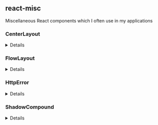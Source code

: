 ## react-misc

Miscellaneous React components which I often use in my applications

### CenterLayout

<details>

#### Summary

Center content inside it's parent container using [flexbox](https://css-tricks.com/snippets/css/a-guide-to-flexbox/)

#### Usage

```js
import { CenterLayout } from 'react-misc';
```

```html
<CenterLayout
  {/* flex parent */}
  direction="row|row-reverse|column|column-reverse"
  stretch={boolean}

  {/* flex child */}
  minWidth={string|number}
  maxWidth={string|number}
  minHeight={string|number}
  maxHeight={string|number}
  grow={boolean|number}
  shrink={boolean|number}
  basis={string|number}
>
  {children}
</CenterLayout>
```

| Name | Default Value | Description |
| -- | -- | -- |
| direction | 'row' | [Flex direction](https://css-tricks.com/snippets/css/a-guide-to-flexbox/#article-header-id-3) |
| stretch | false | If the item should be stretched over the cross axis |
| minWidth, maxWidth, minHeight, maxHeight | 0, none, 0, none | Min / max dimensions of the centered element |
| grow, shrink, basis | false, false, 'auto' | [Flex grow](https://css-tricks.com/snippets/css/a-guide-to-flexbox/#article-header-id-10), [shrink](https://css-tricks.com/snippets/css/a-guide-to-flexbox/#article-header-id-11) and [basis](https://css-tricks.com/snippets/css/a-guide-to-flexbox/#article-header-id-12) |

</details>

### FlowLayout

<details>

#### Summary

Order content in a horizontal or vertical flow using [flexbox](https://css-tricks.com/snippets/css/a-guide-to-flexbox/)

#### Usage

```js
import { FlowLayout } from 'react-misc';
```

```html
<FlowLayout
  direction="row|row-reverse|column|column-reverse"
  wrap={boolean|'wrap|nowrap|wrap-reverse'}
  justifyContent="flex-start|flex-end|center|space-between|space-around|space-evenly"
  alignContent="flex-start|flex-end|center|space-between|space-around|stretch"
  stretch={boolean}
>
  <FlowLayout.Item
    grow={boolean|number}
    shrink={boolean|number}
    basis={string|number}
  >
    {children}
  </FlowLayout.Item>
</CenterLayout>
```

##### \<FlowLayout\>
| Name | Default Value | Description |
| -- | -- | -- |
| direction, wrap, justifyContent, alignContent | 'column', false, 'flex-start', 'center' | [Flex direction](https://css-tricks.com/snippets/css/a-guide-to-flexbox/#article-header-id-3), [wrap](https://css-tricks.com/snippets/css/a-guide-to-flexbox/#article-header-id-4), [justifyContent](https://css-tricks.com/snippets/css/a-guide-to-flexbox/#article-header-id-6) and [alignContent](https://css-tricks.com/snippets/css/a-guide-to-flexbox/#article-header-id-8) |
| stretch | true | If the items should be stretched over the cross axis |

##### \<FlowLayout.Item\>
| Name | Default Value | Description |
| -- | -- | -- |
| grow, shrink, basis | false, false, 'auto' | [Flex grow](https://css-tricks.com/snippets/css/a-guide-to-flexbox/#article-header-id-10), [shrink](https://css-tricks.com/snippets/css/a-guide-to-flexbox/#article-header-id-11) and [basis](https://css-tricks.com/snippets/css/a-guide-to-flexbox/#article-header-id-12) |

</details>

### HttpError

<details>

#### Summary

Display basic error messages for a selection of HTTP status codes using [React Intl](https://github.com/yahoo/react-intl/wiki)

#### Usage

You need to wrap this component into an `<IntlProvider>`.
You can use custom translations for your language. Please look at [src/components/HttpError/messages.js](https://github.com/aaronburmeister/react-misc/blob/master/src/components/HttpError/messages.js) for the supported message types.

```js
import { HttpError } from 'react-misc';
```

```html
<HttpError code={number} />
```

```js
HttpError.humanize(data: number|object, fieldName: string)
```

##### \<HttpError\>
| Name | Default Value | Description |
| -- | -- | -- |
| code | undefined | HTTP status code |

The message for code 500 is displayed by default if the provided one is invalid or unsupported.

##### HttpError.humanize

| Name | Default Value | Description |
| -- | -- | -- |
| data | undefined | HTTP status code or error object |
| fieldName | 'code' | The field to get the code from if data is an object |

Returns `null` if `data` is falsy, an `<HttpError>` otherwise.

</details>

### ShadowCompound

<details>

#### Summary

Wraps the component inside a container which takes up the same space using [react-measure](https://www.npmjs.com/package/react-measure). This is helpful for fixed elements which overlay the body (e.g. navigation bars).

#### Usage

Children are handled using [react-resolve-element](https://www.npmjs.com/package/react-resolve-element).
Please look at [The concept](https://www.npmjs.com/package/react-resolve-element#the-concept) for information on the supported render methods.

```js
import { Shadowcompound } from 'react-misc';
```

```html
<ShadowCompound
  horizontal={boolean}
  vertical={boolean}

  component={ReactComponent}
  render={function}
>
  {children}
</ShadowCompound>
```

```html
<ShadowCompound.MeasurePuppet
  horizontal={boolean}
  vertical={boolean}
  innerRef={MeasureRef}
/>
```

##### \<ShadowCompound\>
| Name | Default Value | Description |
| -- | -- | -- |
| horizontal | false | If the compound should take over the width of the measure component |
| vertical | false | If the compound should take over the height of the measure component |
| component, render, children | | [Render methods](https://www.npmjs.com/package/react-resolve-element#the-concept) |

The child get's a property `measureRef` which should be supplied to the element which size should be measured.

##### \<ShadowCompound.MeasurePuppet\>
| Name | Default Value | Description |
| -- | -- | -- |
| horizontal | false | If the puppet should fill the parent's width |
| vertical | false | If the puppet should fill the parent's height |
| innerRef | undefined | The measureRef supplied by `<ShadowCompound>` |

This component can be used if the component you want to measure doesn't support ref's. It fills up the parent and hence can be used to measure the component's size.

#### Example

This example shows how to use this component with a navigation bar built with a [Semantic UI React menu](https://react.semantic-ui.com/collections/menu).

```js
class Bar extends React.PureComponent { // eslint-disable-line react/prefer-stateless-function
  render() {
    const {
      measureRef,
      ...props
    } = this.props;

    return (
      <Menu {...props}>
        {/* Measure Puppet */}
        <ShadowCompound.MeasurePuppet vertical innerRef={measureRef} />

        <Menu.Item>Test</Menu.Item>
        <Menu.Item>Authentic Menu Item</Menu.Item>
      </Menu>
    );
  }
}

function Navigation(props) {
  return (
    <ShadowCompound vertical>
      <Bar fixed="top" borderless stackable {...props} />
    </ShadowCompound>
  )
}

function Page() {
  return (
    <div>
      <Navigation />
      This is page content
    </div>
  )
}
```

When you render `<Page>` you should see the navigation bar on top, and `This is page content` message below. You can try to switch the browser resolution between mobile and desktop to see the height change in runtime.

</details>

